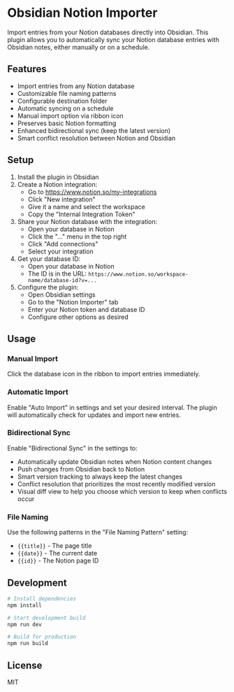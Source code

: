 # Obsidian Notion Importer

Import entries from your Notion databases directly into Obsidian. This plugin allows you to automatically sync your Notion database entries with Obsidian notes, either manually or on a schedule.

## Features

- Import entries from any Notion database
- Customizable file naming patterns
- Configurable destination folder
- Automatic syncing on a schedule
- Manual import option via ribbon icon
- Preserves basic Notion formatting
- Enhanced bidirectional sync (keep the latest version)
- Smart conflict resolution between Notion and Obsidian

## Setup

1. Install the plugin in Obsidian
2. Create a Notion integration:
   - Go to https://www.notion.so/my-integrations
   - Click "New integration"
   - Give it a name and select the workspace
   - Copy the "Internal Integration Token"
3. Share your Notion database with the integration:
   - Open your database in Notion
   - Click the "..." menu in the top right
   - Click "Add connections"
   - Select your integration
4. Get your database ID:
   - Open your database in Notion
   - The ID is in the URL: `https://www.notion.so/workspace-name/database-id?v=...`
5. Configure the plugin:
   - Open Obsidian settings
   - Go to the "Notion Importer" tab
   - Enter your Notion token and database ID
   - Configure other options as desired

## Usage

### Manual Import
Click the database icon in the ribbon to import entries immediately.

### Automatic Import
Enable "Auto Import" in settings and set your desired interval. The plugin will automatically check for updates and import new entries.

### Bidirectional Sync
Enable "Bidirectional Sync" in the settings to:
- Automatically update Obsidian notes when Notion content changes
- Push changes from Obsidian back to Notion
- Smart version tracking to always keep the latest changes
- Conflict resolution that prioritizes the most recently modified version
- Visual diff view to help you choose which version to keep when conflicts occur

### File Naming
Use the following patterns in the "File Naming Pattern" setting:
- `{{title}}` - The page title
- `{{date}}` - The current date
- `{{id}}` - The Notion page ID

## Development

```bash
# Install dependencies
npm install

# Start development build
npm run dev

# Build for production
npm run build
```

## License

MIT 